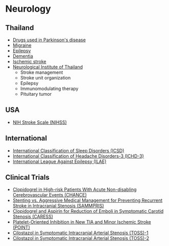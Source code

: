 # Neurology

## Thailand
* [Drugs used in Parkinson's disease](https://movementdisordersthailand.org/thai-national-formulary-2019-drugs-used-in-parkinsons-disease/)
* [Migraine](http://neurothai.org/content.php?id=495)
* [Epilepsy](http://thaiepilepsysociety.com/clinical-practice-guidelines-for-epilepsy-2564/)
* [Dementia](https://w1.med.cmu.ac.th/family/knowledge/for-doctor/guideline/5042)
* [Ischemic stroke](https://rbpho.moph.go.th/upload-file/doc/files/16062020-011313-8291.pdf)
* [Neurological Institute of Thailand](https://nit.go.th/cpg_cnpg)
    * Stroke management
    * Stroke unit organization
    * Epilepsy
    * Immunomodulating therapy
    * Pituitary tumor

## USA
* [NIH Stroke Scale (NIHSS)](https://www.ninds.nih.gov/health-information/stroke/assess-and-treat/nih-stroke-scale)

## International
* [International Classification of Sleep Disorders (ICSD)](https://aasm.org/clinical-resources/international-classification-sleep-disorders/)
* [International Classification of Headache Disorders-3 (ICHD-3)](https://ichd-3.org/)
* [International League Against Epilepsy (ILAE)](https://www.ilae.org/guidelines)

## Clinical Trials
* [Clopidogrel in High-risk Patients With Acute Non-disabling Cerebrovascular Events (CHANCE)](https://www.nejm.org/doi/full/10.1056/NEJMoa1215340)
* [Stenting vs. Aggressive Medical Management for Preventing Recurrent Stroke in Intracranial Stenosis (SAMMPRIS)](https://www.nejm.org/doi/full/10.1056/NEJMoa1105335)
* [Clopidogrel and Aspirin for Reduction of Emboli in Symptomatic Carotid Stenosis (CARESS)](https://doi.org/10.1161/01.CIR.0000163561.90680.1C)
* [Platelet-Oriented Inhibition in New TIA and Minor Ischemic Stroke (POINT)](https://www.nejm.org/doi/full/10.1056/NEJMoa1800410)
* [Cilostazol in Symptomatic Intracranial Arterial Stenosis (TOSS)-1](https://www.ahajournals.org/doi/10.1161/01.STR.0000157667.06542.b7)
* [Cilostazol in Symptomatic Intracranial Arterial Stenosis (TOSS)-2](https://www.ahajournals.org/doi/10.1161/STROKEAHA.110.609370)
